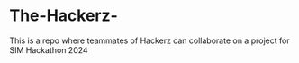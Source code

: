 # The-Hackerz-
This is a repo where teammates of Hackerz can collaborate on a project for SIM Hackathon 2024
